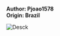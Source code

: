 <b>Author: Pjoao1578</b><br>
<b>Origin: Brazil</b><br>

![Desck](https://github.com/user-attachments/assets/7ae7e797-c636-4390-93d4-537b8dafb3f7)
